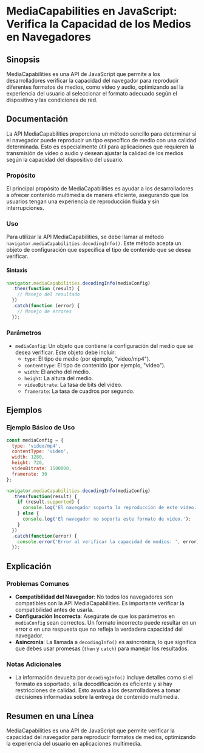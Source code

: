 <!--
Meta Description: # MediaCapabilities en JavaScript: Verifica la Capacidad de los Medios en Navegadores ## Sinopsis MediaCapabilities es una API de JavaScript que permi...
Meta Keywords: del, que, mediacapabilities, los, video
-->

# MediaCapabilities en JavaScript: Verifica la Capacidad de los Medios en Navegadores

## Sinopsis
MediaCapabilities es una API de JavaScript que permite a los desarrolladores verificar la capacidad del navegador para reproducir diferentes formatos de medios, como video y audio, optimizando así la experiencia del usuario al seleccionar el formato adecuado según el dispositivo y las condiciones de red.

## Documentación
La API MediaCapabilities proporciona un método sencillo para determinar si el navegador puede reproducir un tipo específico de medio con una calidad determinada. Esto es especialmente útil para aplicaciones que requieren la transmisión de video o audio y desean ajustar la calidad de los medios según la capacidad del dispositivo del usuario.

### Propósito
El principal propósito de MediaCapabilities es ayudar a los desarrolladores a ofrecer contenido multimedia de manera eficiente, asegurando que los usuarios tengan una experiencia de reproducción fluida y sin interrupciones.

### Uso
Para utilizar la API MediaCapabilities, se debe llamar al método `navigator.mediaCapabilities.decodingInfo()`. Este método acepta un objeto de configuración que especifica el tipo de contenido que se desea verificar.

#### Sintaxis
```javascript
navigator.mediaCapabilities.decodingInfo(mediaConfig)
  .then(function (result) {
    // Manejo del resultado
  })
  .catch(function (error) {
    // Manejo de errores
  });
```

### Parámetros
- `mediaConfig`: Un objeto que contiene la configuración del medio que se desea verificar. Este objeto debe incluir:
  - `type`: El tipo de medio (por ejemplo, "video/mp4").
  - `contentType`: El tipo de contenido (por ejemplo, "video").
  - `width`: El ancho del medio.
  - `height`: La altura del medio.
  - `videoBitrate`: La tasa de bits del video.
  - `framerate`: La tasa de cuadros por segundo.

## Ejemplos
### Ejemplo Básico de Uso
```javascript
const mediaConfig = {
  type: 'video/mp4',
  contentType: 'video',
  width: 1280,
  height: 720,
  videoBitrate: 1500000,
  framerate: 30
};

navigator.mediaCapabilities.decodingInfo(mediaConfig)
  .then(function(result) {
    if (result.supported) {
      console.log('El navegador soporta la reproducción de este video.');
    } else {
      console.log('El navegador no soporta este formato de video.');
    }
  })
  .catch(function(error) {
    console.error('Error al verificar la capacidad de medios: ', error);
  });
```

## Explicación
### Problemas Comunes
- **Compatibilidad del Navegador**: No todos los navegadores son compatibles con la API MediaCapabilities. Es importante verificar la compatibilidad antes de usarla.
- **Configuración Incorrecta**: Asegúrate de que los parámetros en `mediaConfig` sean correctos. Un formato incorrecto puede resultar en un error o en una respuesta que no refleja la verdadera capacidad del navegador.
- **Asincronía**: La llamada a `decodingInfo()` es asincrónica, lo que significa que debes usar promesas (`then` y `catch`) para manejar los resultados.

### Notas Adicionales
- La información devuelta por `decodingInfo()` incluye detalles como si el formato es soportado, si la decodificación es eficiente y si hay restricciones de calidad. Esto ayuda a los desarrolladores a tomar decisiones informadas sobre la entrega de contenido multimedia.

## Resumen en una Línea
MediaCapabilities es una API de JavaScript que permite verificar la capacidad del navegador para reproducir formatos de medios, optimizando la experiencia del usuario en aplicaciones multimedia.
